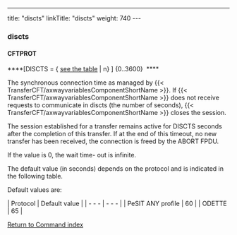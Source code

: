 ---
title: "discts"
linkTitle: "discts"
weight: 740
--- <span id="discts"></span>

### discts

#### CFTPROT

****[DISCTS =
{ <u>see the table</u> &#124; n} ] {0..3600}  ****

The synchronous connection time as managed by {{< TransferCFT/axwayvariablesComponentShortName  >}}. If {{< TransferCFT/axwayvariablesComponentShortName  >}} does not receive requests to communicate in discts (the number of seconds), {{< TransferCFT/axwayvariablesComponentShortName  >}} closes the session.

The session established for a transfer remains active for DISCTS seconds
after the completion of this transfer. If at the end of this timeout,
no new transfer has been received, the connection is freed by the ABORT
FPDU.

If the value is 0, the wait time- out is infinite.

The default value (in seconds) depends on the protocol and is indicated
in the following table.

Default values are:

| Protocol  | Default value  |
| - - - | - - - |
| PeSIT ANY profile | 60 |
| ODETTE  | 65  |

[Return to Command index](../../)
